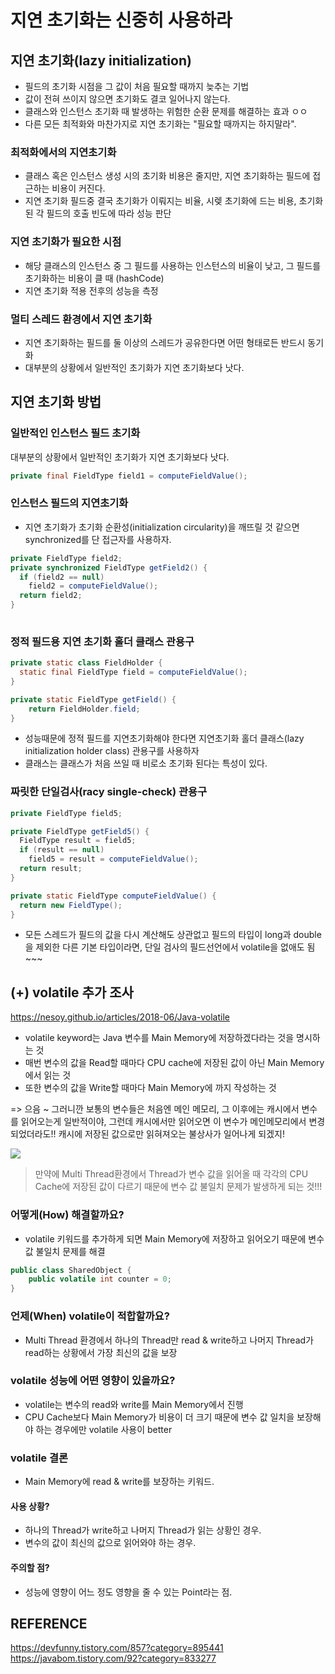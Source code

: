 # 지연 초기화는 신중히 사용하라
## 지연 초기화(lazy initialization)
- 필드의 초기화 시점을 그 값이 처음 필요할 때까지 늦추는 기법
- 값이 전혀 쓰이지 않으면 초기화도 결코 일어나지 않는다.
- 클래스와 인스턴스 초기화 때 발생하는 위험한 순환 문제를 해결하는 효과 ㅇㅇ
- 다른 모든 최적화와 마찬가지로 지연 초기화는 "필요할 때까지는 하지말라".
### 최적화에서의 지연초기화
- 클래스 혹은 인스턴스 생성 시의 초기화 비용은 줄지만,
지연 초기화하는 필드에 접근하는 비용이 커진다.
- 지연 초기화 필드중 결국 초기화가 이뤄지는 비율, 시렞 초기화에 드는 비용, 초기화된 각 필드의 호출 빈도에 따라 성능 판단

### 지연 초기화가 필요한 시점
- 해당 클래스의 인스턴스 중 그 필드를 사용하는 인스턴스의 비율이 낮고, 그 필드를 초기화하는 비용이 클 때 (hashCode)
- 지연 초기화 적용 전후의 성능을 측정

### 멀티 스레드 환경에서 지연 초기화
- 지연 초기화하는 필드를 둘 이상의 스레드가 공유한다면 어떤 형태로든 반드시 동기화
- 대부분의 상황에서 일반적인 초기화가 지연 초기화보다 낫다. 

## 지연 초기화 방법 
### 일반적인 인스턴스 필드 초기화 
대부분의 상황에서 일반적인 초기화가 지연 초기화보다 낫다.

```java
private final FieldType field1 = computeFieldValue();
```

### 인스턴스 필드의 지연초기화
- 지연 초기화가 초기화 순환성(initialization circularity)을 깨뜨릴 것 같으면 synchronized를 단 접근자를 사용하자.

```java
private FieldType field2;
private synchronized FieldType getField2() {
  if (field2 == null)
    field2 = computeFieldValue();
  return field2;
}
 
```
### 정적 필드용 지연 초기화 홀더 클래스 관용구
```java
private static class FieldHolder {
  static final FieldType field = computeFieldValue();
}

private static FieldType getField() { 
	return FieldHolder.field; 
}
```
- 성능때문에 정적 필드를 지연초기화해야 한다면 지연초기화 홀더 클래스(lazy initialization holder class) 관용구를 사용하자
- 클래스는 클래스가 처음 쓰일 때 비로소 초기화 된다는 특성이 있다.

### 짜릿한 단일검사(racy single-check) 관용구
```java
private FieldType field5;

private FieldType getField5() {
  FieldType result = field5;
  if (result == null)
    field5 = result = computeFieldValue();
  return result;
}

private static FieldType computeFieldValue() {
  return new FieldType();
}
```
- 모든 스레드가 필드의 값을 다시 계산해도 상관없고 필드의 타입이 long과 double을 제외한 다른 기본 타입이라면, 단일 검사의 필드선언에서 volatile을 없애도 됨~~~

## (+) volatile 추가 조사
https://nesoy.github.io/articles/2018-06/Java-volatile
- volatile keyword는 Java 변수를 Main Memory에 저장하겠다라는 것을 명시하는 것 
- 매번 변수의 값을 Read할 때마다 CPU cache에 저장된 값이 아닌 Main Memory에서 읽는 것 
- 또한 변수의 값을 Write할 때마다 Main Memory에 까지 작성하는 것

=> 으음 ~ 그러니깐 보통의 변수들은 처음엔 메인 메모리, 그 이후에는 캐시에서 변수를 읽어오는게 일반적이야, 그런데 캐시에서만 읽어오면 이 변수가 메인메모리에서 변경되었더라도!! 캐시에 저장된 값으로만 읽혀져오는 불상사가 일어나게 되겠지!

![](https://velog.velcdn.com/images/myway00/post/807f205d-e3f0-46cf-b808-39bbb4911c3a/image.png)


> 만약에 Multi Thread환경에서 Thread가 변수 값을 읽어올 때 각각의 CPU Cache에 저장된 값이 다르기 때문에 변수 값 불일치 문제가 발생하게 되는 것!!!


### 어떻게(How) 해결할까요?
- volatile 키워드를 추가하게 되면 Main Memory에 저장하고 읽어오기 때문에 변수 값 불일치 문제를 해결

```java
public class SharedObject {
    public volatile int counter = 0;
}
```

### 언제(When) volatile이 적합할까요?
- Multi Thread 환경에서 하나의 Thread만 read & write하고 나머지 Thread가 read하는 상황에서 가장 최신의 값을 보장

### volatile 성능에 어떤 영향이 있을까요?
- volatile는 변수의 read와 write를 Main Memory에서 진행 
- CPU Cache보다 Main Memory가 비용이 더 크기 때문에 변수 값 일치을 보장해야 하는 경우에만 volatile 사용이 better
### volatile 결론 
- Main Memory에 read & write를 보장하는 키워드.
#### 사용 상황?
- 하나의 Thread가 write하고 나머지 Thread가 읽는 상황인 경우.
- 변수의 값이 최신의 값으로 읽어와야 하는 경우.
#### 주의할 점?
- 성능에 영향이 어느 정도 영향을 줄 수 있는 Point라는 점.

## REFERENCE 
https://devfunny.tistory.com/857?category=895441
https://javabom.tistory.com/92?category=833277